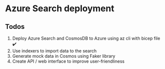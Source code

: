 # Azure Search deployment

## Todos
1. Deploy Azure Search and CosmosDB to Azure using az cli with bicep file :heavy_check_mark:
2. Use indexers to import data to the search
3. Generate mock data in Cosmos using Faker library
4. Create API / web interface to improve user-friendliness